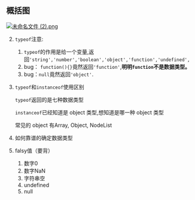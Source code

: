 ## 概括图

[![未命名文件 (2).png](https://i.loli.net/2017/11/21/5a13f5980f978.png)](https://i.loli.net/2017/11/21/5a13f5980f978.png)


2. `typeof`注意:

   1. `typeof`的作用是给一个变量,返回`'string','number','boolean','object','function','undefined',`
   2. bug： `function(){}`竟然返回`'function'`,**明明`function`不是数据类型。**
   3. bug：`null`竟然返回`'object'`.

4. `typeof`和`instanceof`使用区别

   `typeof`返回的是七种数据类型

   `instanceof`已经知道是 object 类型,想知道是哪一种 object 类型

   常见的 object 有Array, Object, NodeList
   
5. 如何靠谱的确定数据类型

6. falsy值（要背）
   1. 数字0
   2. 数字NaN
   3. 字符串空
   4. undefined
   5. null
